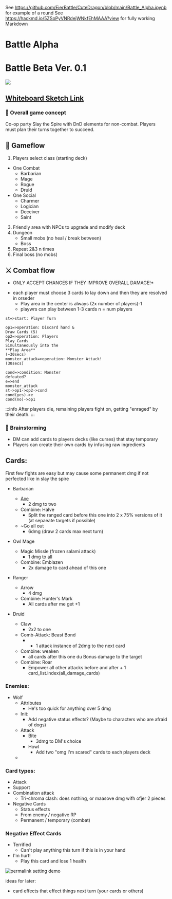 See https://github.com/EierBattle/CuteDragon/blob/main/Battle_Alpha.ipynb for example of a round
See https://hackmd.io/5ZSoPyVNRdejWNkfEhMAAA?view for fully working Markdown

# Battle Alpha

# Battle Beta Ver. 0.1

![](https://i.imgur.com/BFl5kyB.png)


## [Whiteboard Sketch Link ](https://expl.ai/PMDKNHBV)

### :thought_balloon: Overall game concept

Co-op party Slay the Spire with DnD elements for non-combat. Players must plan their turns together to succeed.

<!--### Explanation video
{%youtube jrGuvjjH0n8%}-->

## :sunrise_over_mountains: Gameflow

1. Players select class (starting deck)
  - One Combat
    - Barbarian
    - Mage
    - Rogue
    - Druid
  - One Social
    - Charmer
    - Logician
    - Deceiver
    - Saint
3. Friendly area with NPCs to upgrade and modify deck
4. Dungeon
    - Small mobs (no heal / break between)
    - Boss
6. Repeat 2&3 n times
7. Final boss (no mobs)

## :crossed_swords: Combat flow
* ONLY ACCEPT CHANGES IF THEY IMPROVE OVERALL DAMAGE!*
- each player must choose 3 cards to lay down and then they are resolved in orseder  
  - Play area in the center is always (2x number of players)-1
  - playwrs can play between 1-3 cards
n = num players
```flow
st=>start: Player Turn

op1=>operation: Discard hand &
Draw Cards (5)
op2=>operation: Players
Play Cards
Simultaneously into the
**Play Area**
(~30secs)
monster_attack=>operation: Monster Attack!
(30secs)

cond=>condition: Monster
defeated?
e=>end
monster_attack
st->op1->op2->cond
cond(yes)->e
cond(no)->op1

```
:::info
After players die, remaining players fight on, getting "enraged" by their death.
:::



### :memo: Brainstorming

- DM can add cards to players decks (like curses) that stay temporary
- Players can create their own cards by infusing raw ingredients


## Cards:
First few fights are easy but may cause some permanent dmg if not perfected like in slay the spire

- Barbarian
	- [Axe](https://imgur.com/gallery/pmSuXlo)
	    - 2 dmg to two
	- Combine: Halve
	  - Split the ranged card before this one into 2 x 75% versions of it (at sepaeate targets if possible)
  - ~Go all out
      - 6dmg (draw 2 cards max next turn)

- Owl Mage
	- Magic Missle (frozen salami attack)
	    - 1 dmg to all
	- Combine: Emblazen
	    - 2x damage to card ahead of this one

- Ranger
	- Arrow
	    - 4 dmg
	- Combine: Hunter's Mark
	    - All cards after me get +1

- Druid
    - Claw
        - 2x2 to one
    - Comb-Attack: Beast Bond
        - + 1 attack instance of 2dmg to the next card
    -  Combine: weaken
       -  all cards after this one du Bonus damage to the target
     - Combine: Roar
         - Empower all other attacks before and after + 1 card_list.index(all_damage_cards)


### Enemies:
- Wolf
    - Attributes
        - He's too quick for anything over 5 dmg
    - Init:
        - Add negative status effects? (Maybe to characters who are afraid of dogs)
    - Attack
        - Bite
            - 3dmg to DM's choice
        - Howl
            - Add two "omg I'm scared" cards to each players deck
    -

### Card types:
- Attack
- Support
- Combination attack
  - Tri-chroma clash: does nothing, or maasove dmg wifh ofjer 2 pieces
- Negative Cards
    - Status effects
    - From enemy / negative RP
    - Permanent / temporary (combat)



### Negative Effect Cards
- Terrified
    - Can't play anything this turn if this is in your hand
- I'm hurt!
    - Play this card and lose 1 health


![permalink setting demo](https://i.imgur.com/PN8TmMI.gif)

ideas for later:
- card effects that effect things next turn (your cards or others)
